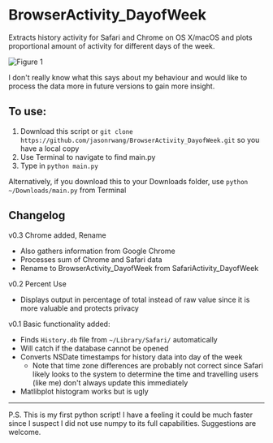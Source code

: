 # BrowserActivity_DayofWeek

Extracts history activity for Safari and Chrome on OS X/macOS and plots proportional amount of activity for different days of the week.

![Figure 1](https://i.imgur.com/wUEHNIg.png)

I don't really know what this says about my behaviour and would like to process the data more in future versions to gain more insight.

## To use:
1. Download this script or `git clone https://github.com/jasonrwang/BrowserActivity_DayofWeek.git` so you have a local copy
2. Use Terminal to navigate to find main.py
3. Type in `python main.py`

Alternatively, if you download this to your Downloads folder, use `python ~/Downloads/main.py` from Terminal

## Changelog
v0.3	Chrome added, Rename
* Also gathers information from Google Chrome
* Processes sum of Chrome and Safari data
* Rename to BrowserActivity_DayofWeek from SafariActivity_DayofWeek

v0.2	Percent Use
* Displays output in percentage of total instead of raw value since it is more valuable and protects privacy

v0.1	Basic functionality added:
* Finds `History.db` file from `~/Library/Safari/` automatically
* Will catch if the database cannot be opened
* Converts NSDate timestamps for history data into day of the week
	* Note that time zone differences are probably not correct since Safari likely looks to the system to determine the time and travelling users (like me) don't always update this immediately
* Matlibplot histogram works but is ugly

---
P.S. This is my first python script! I have a feeling it could be much faster since I suspect I did not use numpy to its full capabilities. Suggestions are welcome.

